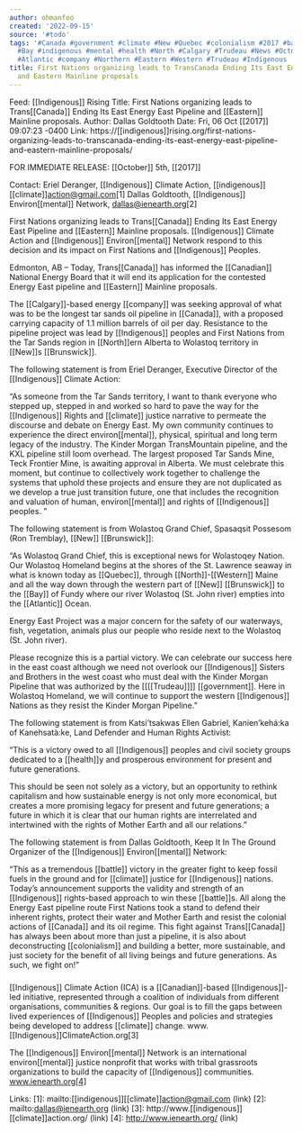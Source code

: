 ```yaml
---
author: ohmanfoo
created: '2022-09-15'
source: '#todo'
tags: '#Canada #government #climate #New #Quebec #colonialism #2017 #battle #Brunswick
  #Bay #indigenous #mental #health #North #Calgary #Trudeau #News #October #Canadian
  #Atlantic #company #Northern #Eastern #Western #Trudeau #Indigenous '
title: First Nations organizing leads to TransCanada Ending Its East EnergyEast Pipeline
  and Eastern Mainline proposals
---
```


Feed: [[Indigenous]] Rising
Title: First Nations organizing leads to Trans[[Canada]] Ending Its East Energy East
Pipeline and [[Eastern]] Mainline proposals.
Author: Dallas Goldtooth
Date: Fri, 06 Oct [[2017]] 09:07:23 -0400
Link: https://[[indigenous]]rising.org/first-nations-organizing-leads-to-transcanada-ending-its-east-energy-east-pipeline-and-eastern-mainline-proposals/
 
FOR IMMEDIATE RELEASE: [[October]] 5th, [[2017]] 
 
Contact:
Eriel Deranger, [[Indigenous]] Climate Action, [[indigenous]][[climate]]action@gmail.com[1]
Dallas Goldtooth, [[Indigenous]] Environ[[mental]] Network, dallas@ienearth.org[2]
 
First Nations organizing leads to Trans[[Canada]] Ending Its East Energy East 
Pipeline and [[Eastern]] Mainline proposals.
[[Indigenous]] Climate Action and [[Indigenous]] Environ[[mental]] Network respond to this 
decision and its impact on First Nations and [[Indigenous]] Peoples. 
 
Edmonton, AB – Today, Trans[[Canada]] has informed the [[Canadian]] National Energy 
Board that it will end its application for the contested Energy East pipeline 
and [[Eastern]] Mainline proposals. 
 
The [[Calgary]]-based energy [[company]] was seeking approval of what was to be the 
longest tar sands oil pipeline in [[Canada]], with a proposed carrying capacity of 
1.1 million barrels of oil per day. Resistance to the pipeline project was lead 
by [[Indigenous]] peoples and First Nations from the Tar Sands region in [[North]]ern 
Alberta to Wolastoq territory in [[New]]s [[Brunswick]]. 
 
The following statement is from Eriel Deranger, Executive Director of the 
[[Indigenous]] Climate Action: 
 
“As someone from the Tar Sands territory, I want to thank everyone who stepped 
up, stepped in and worked so hard to pave the way for the [[Indigenous]] Rights and 
[[climate]] justice narrative to permeate the discourse and debate on Energy East. 
My own community continues to experience the direct environ[[mental]], physical, 
spiritual and long term legacy of the industry. The Kinder Morgan TransMountain 
pipeline, and the KXL pipeline still loom overhead. The largest proposed Tar 
Sands Mine, Teck Frontier Mine, is awaiting approval in Alberta. We must 
celebrate this moment, but continue to collectively work together to challenge 
the systems that uphold these projects and ensure they are not duplicated as we 
develop a true just transition future, one that includes the recognition and 
valuation of human, environ[[mental]] and rights of [[Indigenous]] peoples. ”
 
The following statement is from Wolastoq Grand Chief, Spasaqsit Possesom (Ron 
Tremblay), [[New]] [[Brunswick]]:
 
“As Wolastoq Grand Chief, this is exceptional news for Wolastoqey Nation. Our 
Wolastoq Homeland begins at the shores of the St. Lawrence seaway in what is 
known today as [[Quebec]], through [[North]]-[[Western]] Maine and all the way down through 
the western part of [[New]] [[Brunswick]] to the [[Bay]] of Fundy where our river Wolastoq 
(St. John river) empties into the [[Atlantic]] Ocean.
 
Energy East Project was a major concern for the safety of our waterways, fish, 
vegetation, animals plus our people who reside next to the Wolastoq (St. John 
river).
 
Please recognize this is a partial victory. We can celebrate our success here in
the east coast although we need not overlook our [[Indigenous]] Sisters and Brothers
in the west coast who must deal with the Kinder Morgan Pipeline that was 
authorized by the [[[[Trudeau]]]] [[government]]. Here in Wolastoq Homeland, we will 
continue to support the western [[Indigenous]] Nations as they resist the Kinder 
Morgan Pipeline.”
 
The following statement is from Katsi’tsakwas Ellen Gabriel, Kanien’kehá:ka of 
Kanehsatà:ke, Land Defender and Human Rights Activist:
 
“This is a victory owed to all [[Indigenous]] peoples and civil society groups 
dedicated to a [[health]]y and prosperous environment for present and future 
generations.
 
This should be seen not solely as a victory, but an opportunity to rethink 
capitalism and how sustainable energy is not only more economical, but creates a
more promising legacy for present and future generations; a future in which it 
is clear that our human rights are interrelated and intertwined with the rights 
of Mother Earth and all our relations.”
 
The following statement is from Dallas Goldtooth, Keep It In The Ground 
Organizer of the [[Indigenous]] Environ[[mental]] Network: 
 
“This as a tremendous [[battle]] victory in the greater fight to keep fossil fuels 
in the ground and for [[climate]] justice for [[Indigenous]] nations. Today’s 
announcement supports the validity and strength of an [[Indigenous]] rights-based 
approach to win these [[battle]]s. All along the Energy East pipeline route First 
Nations took a stand to defend their inherent rights, protect their water and 
Mother Earth and resist the colonial actions of [[Canada]] and its oil regime. This 
fight against Trans[[Canada]] has always been about more than just a pipeline, it is
also about deconstructing [[colonialism]] and building a better, more sustainable, 
and just society for the benefit of all living beings and future generations. As
such, we fight on!”
 
###
 
[[Indigenous]] Climate Action (ICA) is a [[Canadian]]-based [[Indigenous]]-led initiative, 
represented through a coalition of individuals from different organisations, 
communities & regions. Our goal is to fill the gaps between lived experiences of
[[Indigenous]] Peoples and policies and strategies being developed to address 
[[climate]] change.
www.[[Indigenous]]ClimateAction.org[3]
 
The [[Indigenous]] Environ[[mental]] Network is an international environ[[mental]] justice 
nonprofit that works with tribal grassroots organizations to build the capacity 
of [[Indigenous]] communities. www.ienearth.org[4]
 
 
Links: 
[1]: mailto:[[indigenous]][[climate]]action@gmail.com (link)
[2]: mailto:dallas@ienearth.org (link)
[3]: http://www.[[indigenous]][[climate]]action.org/ (link)
[4]: http://www.ienearth.org/ (link)